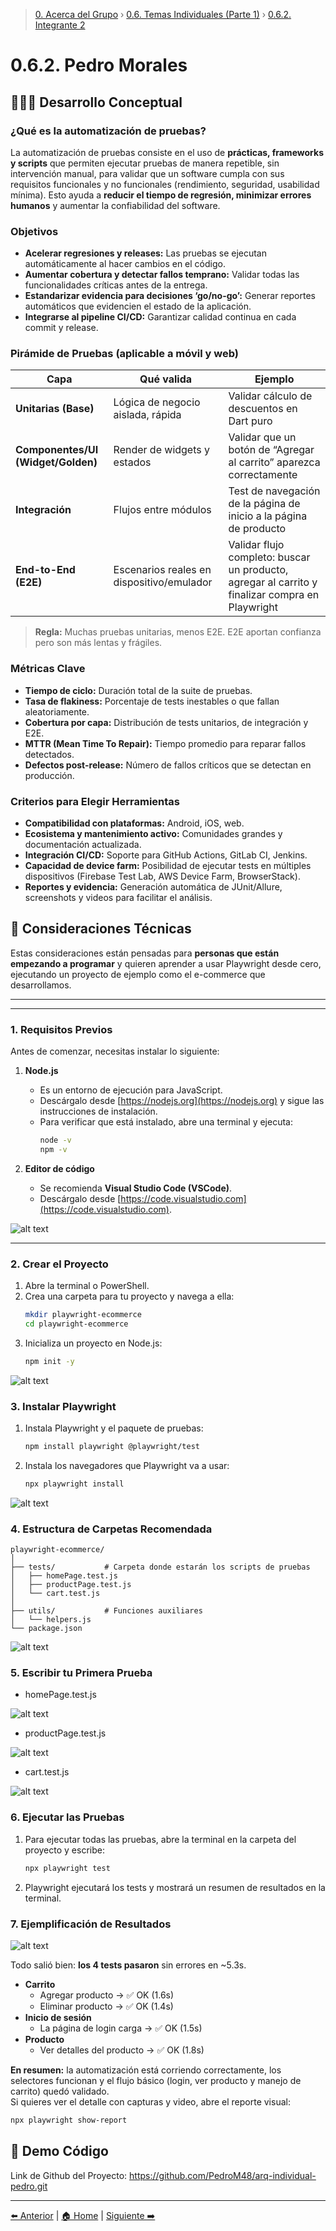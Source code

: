 > [0. Acerca del Grupo](../../0.md) › [0.6. Temas Individuales (Parte 1)](../0.6.md) › [0.6.2. Integrante 2](0.6.2.md)

# 0.6.2. Pedro Morales

## 🧑🏻‍💻 Desarrollo Conceptual

### ¿Qué es la automatización de pruebas?

La automatización de pruebas consiste en el uso de **prácticas, frameworks y scripts** que permiten ejecutar pruebas de manera repetible, sin intervención manual, para validar que un software cumpla con sus requisitos funcionales y no funcionales (rendimiento, seguridad, usabilidad mínima). Esto ayuda a **reducir el tiempo de regresión, minimizar errores humanos** y aumentar la confiabilidad del software.

### Objetivos

- **Acelerar regresiones y releases:** Las pruebas se ejecutan automáticamente al hacer cambios en el código.  
- **Aumentar cobertura y detectar fallos temprano:** Validar todas las funcionalidades críticas antes de la entrega.  
- **Estandarizar evidencia para decisiones ‘go/no-go’:** Generar reportes automáticos que evidencien el estado de la aplicación.  
- **Integrarse al pipeline CI/CD:** Garantizar calidad continua en cada commit y release.

### Pirámide de Pruebas (aplicable a móvil y web)

| Capa | Qué valida | Ejemplo |
|------|-----------|---------|
| **Unitarias (Base)** | Lógica de negocio aislada, rápida | Validar cálculo de descuentos en Dart puro |
| **Componentes/UI (Widget/Golden)** | Render de widgets y estados | Validar que un botón de “Agregar al carrito” aparezca correctamente |
| **Integración** | Flujos entre módulos | Test de navegación de la página de inicio a la página de producto |
| **End-to-End (E2E)** | Escenarios reales en dispositivo/emulador | Validar flujo completo: buscar un producto, agregar al carrito y finalizar compra en Playwright |

> **Regla:** Muchas pruebas unitarias, menos E2E. E2E aportan confianza pero son más lentas y frágiles.

### Métricas Clave

- **Tiempo de ciclo:** Duración total de la suite de pruebas.  
- **Tasa de flakiness:** Porcentaje de tests inestables o que fallan aleatoriamente.  
- **Cobertura por capa:** Distribución de tests unitarios, de integración y E2E.  
- **MTTR (Mean Time To Repair):** Tiempo promedio para reparar fallos detectados.  
- **Defectos post-release:** Número de fallos críticos que se detectan en producción.

### Criterios para Elegir Herramientas

- **Compatibilidad con plataformas:** Android, iOS, web.  
- **Ecosistema y mantenimiento activo:** Comunidades grandes y documentación actualizada.  
- **Integración CI/CD:** Soporte para GitHub Actions, GitLab CI, Jenkins.  
- **Capacidad de device farm:** Posibilidad de ejecutar tests en múltiples dispositivos (Firebase Test Lab, AWS Device Farm, BrowserStack).  
- **Reportes y evidencia:** Generación automática de JUnit/Allure, screenshots y videos para facilitar el análisis.

## 👾 Consideraciones Técnicas


Estas consideraciones están pensadas para **personas que están empezando a programar** y quieren aprender a usar Playwright desde cero, ejecutando un proyecto de ejemplo como el e-commerce que desarrollamos.

---
---

### 1. Requisitos Previos

Antes de comenzar, necesitas instalar lo siguiente:

1. **Node.js**  
   - Es un entorno de ejecución para JavaScript.  
   - Descárgalo desde [https://nodejs.org](https://nodejs.org) y sigue las instrucciones de instalación.  
   - Para verificar que está instalado, abre una terminal y ejecuta:
     ```bash
     node -v
     npm -v
     ```

2. **Editor de código**  
   - Se recomienda **Visual Studio Code (VSCode)**.  
   - Descárgalo desde [https://code.visualstudio.com](https://code.visualstudio.com).

![alt text](image-8.png)

---

### 2. Crear el Proyecto

1. Abre la terminal o PowerShell.  
2. Crea una carpeta para tu proyecto y navega a ella:
   ```bash
   mkdir playwright-ecommerce
   cd playwright-ecommerce
   ```
3. Inicializa un proyecto en Node.js:
    ```bash
    npm init -y
    ```

![alt text](image-7.png)

### 3. Instalar **Playwright**

1. Instala Playwright y el paquete de pruebas:
    ```bash
    npm install playwright @playwright/test
   ```
2. Instala los navegadores que Playwright va a usar:
   ```bash
   npx playwright install
   ```
  
![alt text](image-6.png)

### 4. Estructura de Carpetas Recomendada

    playwright-ecommerce/
    │
    ├── tests/           # Carpeta donde estarán los scripts de pruebas
    │   ├── homePage.test.js
    │   ├── productPage.test.js
    │   └── cart.test.js
    │
    ├── utils/           # Funciones auxiliares
    │   └── helpers.js
    └── package.json

![alt text](image-9.png)

### 5. Escribir tu Primera Prueba

- homePage.test.js

![alt text](image-12.png)

- productPage.test.js

![alt text](image-10.png)

- cart.test.js

![alt text](image-11.png)

### 6. Ejecutar las Pruebas

1. Para ejecutar todas las pruebas, abre la terminal en la carpeta del proyecto y escribe:
    ```bash
    npx playwright test
    ```

2. Playwright ejecutará los tests y mostrará un resumen de resultados en la terminal.

### 7. Ejemplificación de Resultados

![alt text](image-5.png) 

Todo salió bien: **los 4 tests pasaron** sin errores en ~5.3s.

- **Carrito**
  - Agregar producto → ✅ OK (1.6s)
  - Eliminar producto → ✅ OK (1.4s)
- **Inicio de sesión**
  - La página de login carga → ✅ OK (1.5s)
- **Producto**
  - Ver detalles del producto → ✅ OK (1.8s)

**En resumen:** la automatización está corriendo correctamente, los selectores funcionan y el flujo básico (login, ver producto y manejo de carrito) quedó validado.  
Si quieres ver el detalle con capturas y video, abre el reporte visual:

  ```bash
  npx playwright show-report
  ```

## 👾 Demo Código

Link de Github del Proyecto:
https://github.com/PedroM48/arq-individual-pedro.git

---

[⬅️ Anterior](../0.6.1/0.6.1.md) | [🏠 Home](../../../README.md) | [Siguiente ➡️](../0.6.3/0.6.3.md)